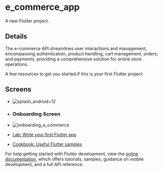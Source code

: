 # e_commerce_app 

A new Flutter project.

## Details

The e-commerce API streamlines user interactions and management, encompassing authentication, product handling, cart management, orders, and payments, providing a comprehensive solution for online store operations.

A few resources to get you started if this is your first Flutter project:
## Screens
- ![splash_android+12](https://github.com/s4r4h4mdy0x01/e-commerce_app/assets/113318264/18692a2f-99b0-4daa-ba6c-aa8e34b94ce9)
- ### Onboarding Screen
- ![onboarding_e_commerce](https://github.com/s4r4h4mdy0x01/e-commerce_app/assets/113318264/a53cca13-38ea-4040-8316-c002679fe425)

- [Lab: Write your first Flutter app](https://docs.flutter.dev/get-started/codelab)
- [Cookbook: Useful Flutter samples](https://docs.flutter.dev/cookbook)

For help getting started with Flutter development, view the
[online documentation](https://docs.flutter.dev/), which offers tutorials,
samples, guidance on mobile development, and a full API reference.
